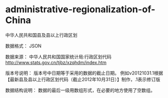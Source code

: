 administrative-regionalization-of-China
=======================================

中华人民共和国县及县以上行政区划


数据格式：
  JSON

数据来源：
  中华人民共和国国家统计局:行政区划代码 http://www.stats.gov.cn/tjbz/xzqhdm/index.htm
  
版本号说明：
  版本号中日期等于采用的数据的截止日期。
  例如v20121031.1根据【最新县及县以上行政区划代码（截止2012年10月31日）】制作，.1表示修订版
  
数据结构说明：
  数据的最后一级用数组形式，在必要的地方使用了空数组。
  
